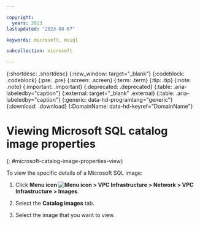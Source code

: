 ```yaml
---

copyright:
  years: 2023
lastupdated: "2023-08-07"

keywords: microsoft, mssql 

subcollection: microsoft

---
```


{:shortdesc: .shortdesc}
{:new_window: target="_blank"}
{:codeblock: .codeblock}
{:pre: .pre}
{:screen: .screen}
{:term: .term}
{:tip: .tip}
{:note: .note}
{:important: .important}
{:deprecated: .deprecated}
{:table: .aria-labeledby="caption"}
{:external: target="_blank" .external}
{:table: .aria-labeledby="caption"}
{:generic: data-hd-programlang="generic"}
{:download: .download}
{:DomainName: data-hd-keyref="DomainName"}

# Viewing Microsoft SQL catalog image properties
{: #microsoft-catalog-image-properties-view}


To view the specific details of a Microsoft SQL image: 

1.  Click **Menu icon ![Menu icon](../../icons/icon_hamburger.svg) > VPC Infrastructure > Network > VPC Infrastructure > Images**.

2. Select the **Catalog images** tab.
3. Select the image that you want to view. 





